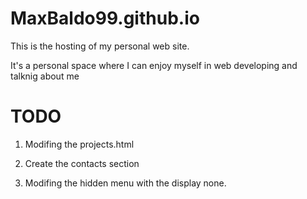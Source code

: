 # MaxBaldo99.github.io

This is the hosting of my personal web site.

It's a personal space where I can enjoy myself in web developing and talknig about me

# TODO
1. Modifing the projects.html 

2. Create the contacts section 

3. Modifing the hidden menu with the display none. 
